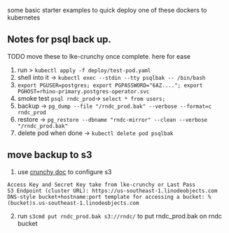 some basic starter examples to quick deploy one of these dockers to kubernetes


## Notes for psql back up.
TODO move these to lke-crunchy once complete. here for ease

1. run > `kubectl apply -f deploy/test-pod.yaml`
2. shell into it -> `kubectl exec --stdin --tty psqlbak -- /bin/bash`
3. `export PGUSER=postgres; export PGPASSWORD="6AZ...."; export PGHOST=rhino-primary.postgres-operator.svc`
4. smoke test `psql rndc_prod`-> `select * from users;`
5. backup -> `pg_dump --file "/rndc_prod.bak" --verbose --format=c rndc_prod`
6. restore -> `pg_restore --dbname "rndc-mirror" --clean --verbose "/rndc_prod.bak"`
7. delete pod when done -> `kubectl delete pod psqlbak`

## move backup to s3

1. use [crunchy doc](https://www.linode.com/docs/products/storage/object-storage/guides/s3cmd/) to configure s3

```
Access Key and Secret Key take from lke-crunchy or Last Pass
S3 Endpoint (cluster URL): https://us-southeast-1.linodeobjects.com
DNS-style bucket+hostname:port template for accessing a bucket: %(bucket)s.us-southeast-1.linodeobjects.com
```

2. run `s3cmd put rndc_prod.bak s3://rndc/` to put rndc_prod.bak on rndc bucket

